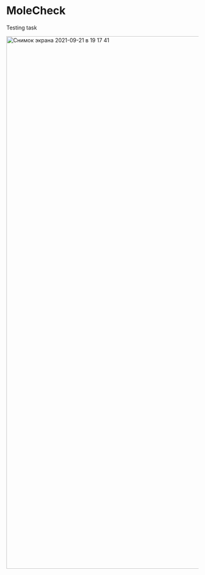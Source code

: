 # MoleCheck

Testing task

<img width="1393" alt="Снимок экрана 2021-09-21 в 19 17 41" src="https://user-images.githubusercontent.com/38867359/134250165-4253e491-443b-4e8c-b892-ae1fce3c01e1.png">
